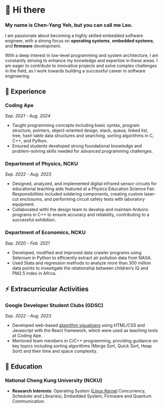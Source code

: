 # 👋 Hi there
### My name is Chen-Yang Yeh, but you can call me Leo.  
I am passionate about becoming a highly skilled embedded software engineer, with a strong focus on **operating systems**, **embedded systems**, and **firmware** development.  

With a deep interest in low-level programming and system architecture, I am constantly striving to enhance my knowledge and expertise in these areas. I am eager to contribute to innovative projects and solve complex challenges in the field, as I work towards building a successful career in software engineering.

## 🔭 Experience
### Coding Ape
*Sep. 2021 - Aug. 2024*
- Taught programming concepts including basic syntax, program structure, pointers, object-oriented design, stack, queue, linked list, tree, hash table data structures and searching, sorting algorithms in C, C++, and Python.
- Ensured students developed strong foundational knowledge and problem-solving skills needed for advanced programming challenges.

### Department of Physics, NCKU
*Sep. 2022 - Aug. 2023*
- Designed, analyzed, and implemented digital infrared sensor circuits for educational teaching aids featured at a Physics Education Science Fair. Responsibilities included soldering components, creating custom laser-cut enclosures, and performing circuit safety tests with laboratory equipment.
- Collaborated withi the design team to develop and maintain Arduino programs in C++ to ensure accuracy and reliability, contributing to a successful exhibition.

### Department of Economics, NCKU
*Sep. 2020 - Feb. 2021*  
- Developed, modified and improved data crawler programs using Selenium in Python to efficiently extract air pollution data from NASA.
- Used Stata and regression methods to analyze more than 300 million data points to investigate the relationship between children’s IQ and PM2.5 index in Africa.

## ⚡ Extracurricular Activities
### Google Developer Student Clubs (GDSC)
*Sep. 2022 - Aug. 2023*
- Developed web-based [algorithm visualizers](https://tseanlin.github.io/Sorting_Visualizer/) using HTML/CSS and Javascript with the React framework, which were used as teaching tools at Coding Ape.
- Mentored team members in C/C++ programming, providing guidance on key topics including sorting algorithms (Merge Sort, Quick Sort, Heap Sort) and their time and space complexity.

## 🌱 Education  
### National Cheng Kung University (NCKU)
- **Research Interests**: Operating System ([Linux Kernel](https://hackmd.io/@YangYeh/linux2024) Concurrency, Scheduler and Libraries), Embedded System, Firmware and Quantum Communication.

<!--
**YangYeh-PD/yangyeh-pd** is a ✨ _special_ ✨ repository because its `README.md` (this file) appears on your GitHub profile.

Here are some ideas to get you started:

- 🔭 I’m currently working on ...
- 🌱 I’m currently learning ...
- 👯 I’m looking to collaborate on ...
- 🤔 I’m looking for help with ...
- 💬 Ask me about ...
- 📫 How to reach me: ...
- 😄 Pronouns: ...
- ⚡ Fun fact: ...
-->

